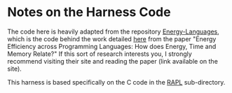 # Notes on the Harness Code

The code here is heavily adapted from the repository
[Energy-Languages](https://github.com/greensoftwarelab/Energy-Languages), which
is the code behind the work detailed
[here](https://sites.google.com/view/energy-efficiency-languages) from the
paper "Energy Efficiency across Programming Languages: How does Energy, Time
and Memory Relate?" If this sort of research interests you, I strongly
recommend visiting their site and reading the paper (link available on the
site).

This harness is based specifically on the C code in the
[RAPL](https://github.com/greensoftwarelab/Energy-Languages/tree/master/RAPL)
sub-directory.
